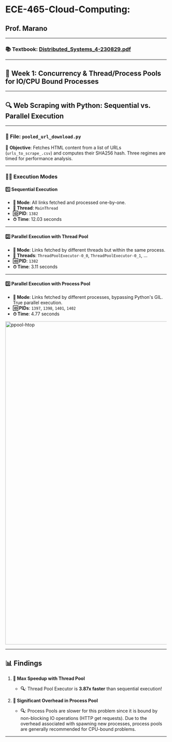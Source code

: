 # ECE-465-Cloud-Computing: 
## Prof. Marano

---

### **📚 Textbook**: [Distributed_Systems_4-230829.pdf](https://github.com/ak2k2/ECE-465-Cloud-Computing/files/12460815/Distributed_Systems_4-230829.pdf)

---

## **📅 Week 1: Concurrency & Thread/Process Pools for IO/CPU Bound Processes**

---

## **🔍 Web Scraping with Python: Sequential vs. Parallel Execution**

---

### **📄 File: `pooled_url_download.py`**

📍 **Objective**: Fetches HTML content from a list of URLs (`urls_to_scrape_.csv`) and computes their SHA256 hash. Three regimes are timed for performance analysis.

---

### **👨‍💻 Execution Modes**

#### **1️⃣ Sequential Execution**

- **🔗 Mode**: All links fetched and processed one-by-one.
- **🧵 Thread**: `MainThread`
- **🆔 PID**: `1382`
- **⏱ Time**: 12.03 seconds

---

#### **2️⃣ Parallel Execution with Thread Pool**

- **🔗 Mode**: Links fetched by different threads but within the same process.
- **🧵 Threads**: `ThreadPoolExecutor-0_0`, `ThreadPoolExecutor-0_1`, ...
- **🆔 PID**: `1382`
- **⏱ Time**: 3.11 seconds

---

#### **3️⃣ Parallel Execution with Process Pool**

- **🔗 Mode**: Links fetched by different processes, bypassing Python's GIL. True parallel execution. 
- **🆔 PIDs**: `1397`, `1398`, `1401`, `1402`
- **⏱ Time**: 4.77 seconds

<img width="1007" alt="ppool-htop" src="https://github.com/ak2k2/ECE-465-Cloud-Computing/assets/103453421/cb0fce2a-6d38-4aa2-94f6-a86de7b0d0ac">

---

## **📊 Findings**

1. **🚀 Max Speedup with Thread Pool**
   - **🔍**: Thread Pool Executor is **3.87x faster** than sequential execution!

2. **🐌 Significant Overhead in Process Pool**
   - **🔍**: Process Pools are slower for this problem since it is bound by non-blocking IO operations (HTTP get requests). Due to the overhead associated with spawning new processes, process pools are generally recommended for CPU-bound problems. 

---
